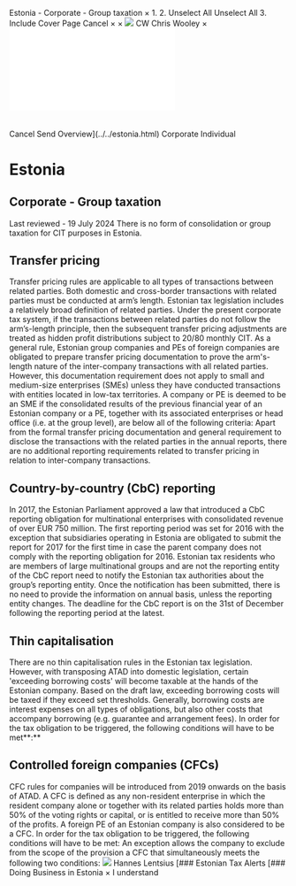 Estonia - Corporate - Group taxation
×
1.
2.
Unselect All
Unselect All
3.
Include Cover Page
Cancel
×
×
![](../../-/media/world-wide-tax-summaries/attachments/global---chris-wooley.ashx%3Frev=ac5e5f3223b34096b1afc2a6009c7320&revision=ac5e5f32-23b3-4096-b1af-c2a6009c7320&hash=859B7ADC84DC2CBEC9760E9E6EE7DE6D0A8BFCDF)
CW
Chris Wooley
×
![](group-taxation.html)
######
Cancel
Send
Overview](../../estonia.html)
Corporate
Individual
# Estonia
## Corporate - Group taxation
Last reviewed - 19 July 2024
There is no form of consolidation or group taxation for CIT purposes in Estonia.
## Transfer pricing
Transfer pricing rules are applicable to all types of transactions between related parties. Both domestic and cross-border transactions with related parties must be conducted at arm’s length. Estonian tax legislation includes a relatively broad definition of related parties. Under the present corporate tax system, if the transactions between related parties do not follow the arm’s-length principle, then the subsequent transfer pricing adjustments are treated as hidden profit distributions subject to 20/80 monthly CIT.
As a general rule, Estonian group companies and PEs of foreign companies are obligated to prepare transfer pricing documentation to prove the arm's-length nature of the inter-company transactions with all related parties.
However, this documentation requirement does not apply to small and medium-size enterprises (SMEs) unless they have conducted transactions with entities located in low-tax territories. A company or PE is deemed to be an SME if the consolidated results of the previous financial year of an Estonian company or a PE, together with its associated enterprises or head office (i.e. at the group level), are below all of the following criteria:
Apart from the formal transfer pricing documentation and general requirement to disclose the transactions with the related parties in the annual reports, there are no additional reporting requirements related to transfer pricing in relation to inter-company transactions.
## Country-by-country (CbC) reporting
In 2017, the Estonian Parliament approved a law that introduced a CbC reporting obligation for multinational enterprises with consolidated revenue of over EUR 750 million. The first reporting period was set for 2016 with the exception that subsidiaries operating in Estonia are obligated to submit the report for 2017 for the first time in case the parent company does not comply with the reporting obligation for 2016.
Estonian tax residents who are members of large multinational groups and are not the reporting entity of the CbC report need to notify the Estonian tax authorities about the group’s reporting entity. Once the notification has been submitted, there is no need to provide the information on annual basis, unless the reporting entity changes.
The deadline for the CbC report is on the 31st of December following the reporting period at the latest.
## Thin capitalisation
There are no thin capitalisation rules in the Estonian tax legislation. However, with transposing ATAD into domestic legislation, certain 'exceeding borrowing costs' will become taxable at the hands of the Estonian company. Based on the draft law, exceeding borrowing costs will be taxed if they exceed set thresholds. Generally, borrowing costs are interest expenses on all types of obligations, but also other costs that accompany borrowing (e.g. guarantee and arrangement fees). In order for the tax obligation to be triggered, the following conditions will have to be met**:**
## Controlled foreign companies (CFCs)
CFC rules for companies will be introduced from 2019 onwards on the basis of ATAD.
A CFC is defined as any non-resident enterprise in which the resident company alone or together with its related parties holds more than 50% of the voting rights or capital, or is entitled to receive more than 50% of the profits. A foreign PE of an Estonian company is also considered to be a CFC.
In order for the tax obligation to be triggered, the following conditions will have to be met:
An exception allows the company to exclude from the scope of the provision a CFC that simultaneously meets the following two conditions:
![](../../-/media/world-wide-tax-summaries/attachments/estonia---hannes_lentsius.ashx%3Frev=31f88e16b03b44cbbfa48d1a5b28f7b6&revision=31f88e16-b03b-44cb-bfa4-8d1a5b28f7b6&hash=1B232B35B005C29B4211D624E8D01BC29E7ADF61)
Hannes Lentsius
[### Estonian Tax Alerts
[### Doing Business in Estonia
×
I understand